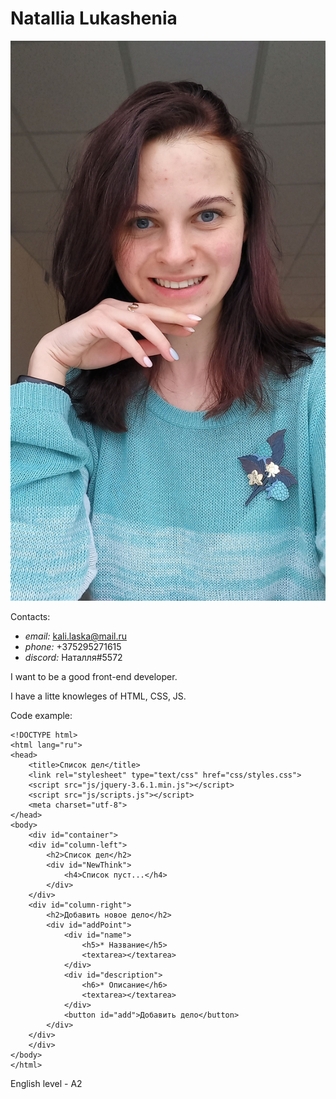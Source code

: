 # Natallia Lukashenia

![My photo](my-image.jpg)

Contacts:
* *email:* kali.laska@mail.ru
* *phone:* +375295271615
* *discord:* Наталля#5572

I want to be a good front-end developer.

I have a litte knowleges of HTML, CSS, JS.

Code example:
```
<!DOCTYPE html>
<html lang="ru">
<head>
	<title>Список дел</title>
	<link rel="stylesheet" type="text/css" href="css/styles.css">
	<script src="js/jquery-3.6.1.min.js"></script>
	<script src="js/scripts.js"></script>
	<meta charset="utf-8">
</head>
<body>
	<div id="container">
	<div id="column-left">
		<h2>Список дел</h2>
		<div id="NewThink">
			<h4>Список пуст...</h4>
		</div>
	</div>
	<div id="column-right">
		<h2>Добавить новое дело</h2>
		<div id="addPoint">
			<div id="name">
				<h5>* Название</h5>
				<textarea></textarea>
			</div>
			<div id="description">
				<h6>* Описание</h6>
				<textarea></textarea>
			</div>
			<button id="add">Добавить дело</button>
		</div>
	</div>
	</div>
</body>
</html>
```
English level - A2